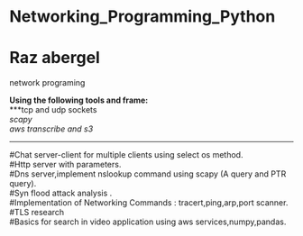 # Networking_Programming_Python
# Raz abergel
network programing 

**Using the following tools and frame:<br>**
***tcp and udp sockets<br>
*scapy <br>
*aws transcribe and s3 <br>**

***********

#Chat server-client for multiple clients using select os method.<br>
#Http server with parameters.<br>
#Dns server,implement nslookup command using scapy (A query and PTR query).<br>
#Syn flood attack analysis .<br>
#Implementation of Networking Commands : tracert,ping,arp,port scanner.<br>
#TLS research<br>
#Basics for search in video application using aws services,numpy,pandas.<br>
